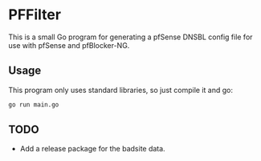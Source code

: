 # PFFilter

This is a small Go program for generating a pfSense DNSBL config file for use with pfSense and pfBlocker-NG.

## Usage

This program only uses standard libraries, so just compile it and go:

```bash
go run main.go
```

## TODO

* Add a release package for the badsite data.
